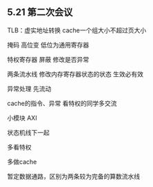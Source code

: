 ## 5.21 第二次会议

TLB：虚实地址转换	cache一个组大小不超过页大小

掩码	高位变	低位为通用寄存器

特权寄存器	屏蔽	修改是否异常

两条流水线	修改内存寄存器状态的状态	生效必有效

异常处理	先流动



cache的指令、异常	看特权的同学多交流

小模块	AXI

状态机线下一起



多看特权

多做cache

暂定数据通路，区别为两条较为完备的算数流水线

